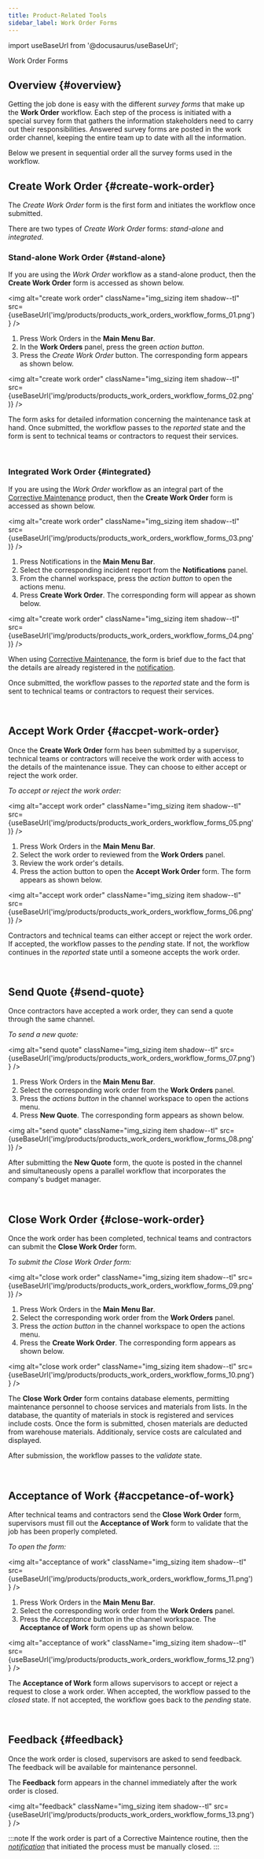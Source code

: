 ```yaml
---
title: Product-Related Tools
sidebar_label: Work Order Forms
---
```


import useBaseUrl from '@docusaurus/useBaseUrl'; 

<span className="hero__title">Work Order Forms</span>
<br/>

## Overview {#overview}

Getting the job done is easy with the different _survey forms_ that make up the **Work Order** workflow. Each step of the process is initiated with a special survey form that gathers the information stakeholders need to carry out their responsibilities. Answered survey forms are posted in the work order channel, keeping the entire team up to date with all the information.

Below we present in sequential order all the survey forms used in the workflow.

## Create Work Order {#create-work-order}
The _Create Work Order_ form is the first form and initiates the workflow once submitted.

There are two types of _Create Work Order_ forms: _stand-alone_ and _integrated_.

<div className="alert alert--primary">

### Stand-alone Work Order {#stand-alone}

<div className="margin-left--lg">

If you are using the _Work Order_ workflow as a stand-alone product, then the **Create Work Order** form is accessed as shown below.

<img alt="create work order" className="img_sizing item shadow--tl" src={useBaseUrl('img/products/products_work_orders_workflow_forms_01.png')} />
<br/>

1. Press <span className="badge badge--primary">Work Orders</span> in the **Main Menu Bar**.
2. In the **Work Orders** panel, press the green _action button_.
3. Press the _Create Work Order_ button. The corresponding form appears as shown below.

<img alt="create work order" className="img_sizing item shadow--tl" src={useBaseUrl('img/products/products_work_orders_workflow_forms_02.png')} />
<br/>

The form asks for detailed information concerning the maintenance task at hand. Once submitted, the workflow passes to the _reported_ state and the form is sent to technical teams or contractors to request their services.

</div>
</div>
<br/>

<div className="alert alert--primary">

### Integrated Work Order {#integrated}

<div className="margin-left--lg">

If you are using the _Work Order_ workflow as an integral part of the [Corrective Maintenance](/docs/products/corrective_maintenance/cm_overview) product, then the **Create Work Order** form is accessed as shown below.

<img alt="create work order" className="img_sizing item shadow--tl" src={useBaseUrl('img/products/products_work_orders_workflow_forms_03.png')} />
<br/>

1. Press <span className="badge badge--primary">Notifications</span> in the **Main Menu Bar**.
2. Select the corresponding incident report from the **Notifications** panel.
3. From the channel workspace, press the _action button_ to open the actions menu.
4. Press **Create Work Order**. The corresponding form will appear as shown below.

<img alt="create work order" className="img_sizing item shadow--tl" src={useBaseUrl('img/products/products_work_orders_workflow_forms_04.png')} />
<br/>

When using [Corrective Maintenance](/docs/products/corrective_maintenance/cm_overview), the form is brief due to the fact that the details are already registered in the [notification](/docs/products/workflows/notifications/overview).

Once submitted, the workflow passes to the _reported_ state and the form is sent to technical teams or contractors to request their services.

</div>
</div>
<br/>

## Accept Work Order {#accpet-work-order}

Once the **Create Work Order** form has been submitted by a supervisor, technical teams or contractors will receive the work order with access to the details of the maintenance issue. They can choose to either accept or reject the work order.

<div className="alert alert--primary">

<div className="margin-left--lg">

_To accept or reject the work order:_

<img alt="accept work order" className="img_sizing item shadow--tl" src={useBaseUrl('img/products/products_work_orders_workflow_forms_05.png')} />
<br/>

1. Press <span className="badge badge--primary">Work Orders</span> in the **Main Menu Bar**.
2. Select the work order to reviewed from the **Work Orders** panel.
3. Review the work order's details.
4. Press the action button to open the **Accept Work Order** form. The form appears as shown below.

<img alt="accept work order" className="img_sizing item shadow--tl" src={useBaseUrl('img/products/products_work_orders_workflow_forms_06.png')} />
<br/>

Contractors and technical teams can either accept or reject the work order. If accepted, the workflow passes to the _pending_ state. If not, the workflow continues in the _reported_ state until a someone accepts the work order.

</div>
</div>
<br/>


## Send Quote {#send-quote}

Once contractors have accepted a work order, they can send a quote through the same channel. 

<div className="alert alert--primary">
<div className="margin-left--lg">

_To send a new quote:_

<img alt="send quote" className="img_sizing item shadow--tl" src={useBaseUrl('img/products/products_work_orders_workflow_forms_07.png')} />
<br/>

1. Press <span className="badge badge--primary">Work Orders</span> in the **Main Menu Bar**.
2. Select the corresponding work order from the **Work Orders** panel.
3. Press the _actions button_ in the channel workspace to open the actions menu.
4. Press **New Quote**. The corresponding form appears as shown below.

<img alt="send quote" className="img_sizing item shadow--tl" src={useBaseUrl('img/products/products_work_orders_workflow_forms_08.png')} />
<br/>

After submitting the **New Quote** form, the quote is posted in the channel and simultaneously opens a parallel workflow that incorporates the company's budget manager.

</div>
</div>
<br/>


## Close Work Order {#close-work-order}

Once the work order has been completed, technical teams and contractors can submit the **Close Work Order** form. 

<div className="alert alert--primary">
<div className="margin-left--lg">

_To submit the Close Work Order form:_

<img alt="close work order" className="img_sizing item shadow--tl" src={useBaseUrl('img/products/products_work_orders_workflow_forms_09.png')} />
<br/>

1. Press <span className="badge badge--primary">Work Orders</span> in the **Main Menu Bar**.
2. Select the corresponding work order from the **Work Orders** panel.
3. Press the _action button_ in the channel workspace to open the actions menu.
4. Press the **Create Work Order**. The corresponding form appears as shown below.

<img alt="close work order" className="img_sizing item shadow--tl" src={useBaseUrl('img/products/products_work_orders_workflow_forms_10.png')} />
<br/>

The **Close Work Order** form contains database elements, permitting maintenance personnel to choose services and materials from lists. In the database, the quantity of materials in stock is registered and services include costs. Once the form is submitted, chosen materials are deducted from warehouse materials. Additionaly, service costs are calculated and displayed.

After submission, the workflow passes to the _validate_ state.

</div>
</div>
<br/>

## Acceptance of Work {#accpetance-of-work}

After technical teams and contractors send the **Close Work Order** form, supervisors must fill out the **Acceptance of Work** form to validate that the job has been properly completed.

<div className="alert alert--primary">
<div className="margin-left--lg">

_To open the form:_

<img alt="acceptance of work" className="img_sizing item shadow--tl" src={useBaseUrl('img/products/products_work_orders_workflow_forms_11.png')} />
<br/>

1. Press <span className="badge badge--primary">Work Orders</span> in the **Main Menu Bar**.
2. Select the corresponding work order from the **Work Orders** panel.
3. Press the _Acceptance_ button in the channel workspace. The **Acceptance of Work** form opens up as shown below.


<img alt="acceptance of work" className="img_sizing item shadow--tl" src={useBaseUrl('img/products/products_work_orders_workflow_forms_12.png')} />
<br/>

The **Acceptance of Work** form allows supervisors to accept or reject a request to close a work order. When accepted, the workflow passed to the _closed_ state. If not accepted, the workflow goes back to the _pending_ state.

</div>
</div>
<br/>

## Feedback {#feedback}

Once the work order is closed, supervisors are asked to send feedback. The feedback will be available for maintenance personnel.

<div className="alert alert--primary">
<div className="margin-left--lg">

The **Feedback** form appears in the channel immediately after the work order is closed.

<img alt="feedback" className="img_sizing item shadow--tl" src={useBaseUrl('img/products/products_work_orders_workflow_forms_13.png')} />
<br/>

:::note
If the work order is part of a Corrective Maintence routine, then the [_notification_](/docs/products/workflows/notifications/overview) that initiated the process must be manually closed.
:::

</div>
</div>
<br/>

